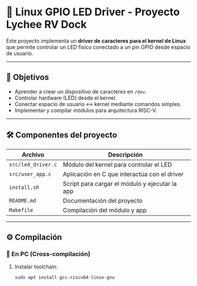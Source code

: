 # 🔌 Linux GPIO LED Driver - Proyecto Lychee RV Dock

Este proyecto implementa un **driver de caracteres para el kernel de Linux** que permite controlar un LED físico conectado a un pin GPIO desde espacio de usuario.

---

## 🧠 Objetivos

- Aprender a crear un dispositivo de caracteres en `/dev`.
- Controlar hardware (LED) desde el kernel.
- Conectar espacio de usuario ↔️ kernel mediante comandos simples.
- Implementar y compilar módulos para arquitectura RISC-V.

---

## 🛠️ Componentes del proyecto

| Archivo            | Descripción                                       |
|--------------------|---------------------------------------------------|
| `src/led_driver.c` | Módulo del kernel para controlar el LED           |
| `src/user_app.c`   | Aplicación en C que interactúa con el driver      |
| `install.sh`       | Script para cargar el módulo y ejecutar la app    |
| `README.md`        | Documentación del proyecto                        |
| `Makefile`         | Compilación del módulo y app                      |

---

## ⚙️ Compilación

### 🔧 En PC (Cross-compilación)

1. Instalar toolchain:
   ```bash
   sudo apt install gcc-riscv64-linux-gnu
